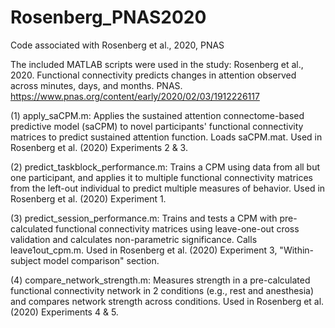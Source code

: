 # Rosenberg_PNAS2020
Code associated with Rosenberg et al., 2020, PNAS

The included MATLAB scripts were used in the study: Rosenberg et al., 2020. Functional connectivity predicts changes in attention observed across minutes, days, and months. PNAS. https://www.pnas.org/content/early/2020/02/03/1912226117

(1) apply_saCPM.m: Applies the sustained attention connectome-based predictive model (saCPM) to novel participants' functional connectivity matrices to predict sustained attention function. Loads saCPM.mat. Used in Rosenberg et al. (2020) Experiments 2 & 3.

(2) predict_taskblock_performance.m: Trains a CPM using data from all but one participant, and applies it to multiple functional connectivity matrices from the left-out individual to predict multiple measures of behavior. Used in Rosenberg et al. (2020) Experiment 1.

(3) predict_session_performance.m: Trains and tests a CPM with pre-calculated functional connectivity matrices using leave-one-out cross validation and calculates non-parametric significance. Calls leave1out_cpm.m. Used in Rosenberg et al. (2020) Experiment 3, "Within-subject model comparison" section.

(4) compare_network_strength.m: Measures strength in a pre-calculated functional connectivity network in 2 conditions (e.g., rest and anesthesia) and compares network strength across conditions. Used in Rosenberg et al. (2020) Experiments 4 & 5.
